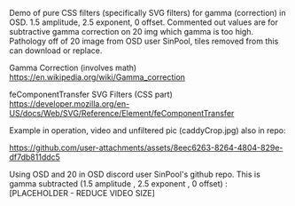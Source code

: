 Demo of pure CSS filters (specifically SVG filters) for gamma (correction) in OSD.  1.5 amplitude, 2.5 exponent, 0 offset. Commented out values are for subtractive gamma correction on 20 img which gamma is too high. Pathology off of 20 image from OSD user SinPool, tiles removed from this can download or replace.

Gamma Correction (involves math)
https://en.wikipedia.org/wiki/Gamma_correction

feComponentTransfer SVG Filters (CSS part)
https://developer.mozilla.org/en-US/docs/Web/SVG/Reference/Element/feComponentTransfer

Example in operation, video and unfiltered pic (caddyCrop.jpg) also in repo:

https://github.com/user-attachments/assets/8eec6263-8264-4804-829e-df7db811ddc5

Using OSD and 20 in OSD discord user SinPool's github repo. This is gamma subtracted (1.5 amplitude , 2.5 exponent , 0 offset) :
[PLACEHOLDER - REDUCE VIDEO SIZE]
